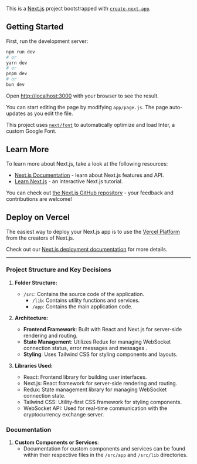 This is a [Next.js](https://nextjs.org/) project bootstrapped with [`create-next-app`](https://github.com/vercel/next.js/tree/canary/packages/create-next-app).

## Getting Started

First, run the development server:

```bash
npm run dev
# or
yarn dev
# or
pnpm dev
# or
bun dev
```

Open [http://localhost:3000](http://localhost:3000) with your browser to see the result.

You can start editing the page by modifying `app/page.js`. The page auto-updates as you edit the file.

This project uses [`next/font`](https://nextjs.org/docs/basic-features/font-optimization) to automatically optimize and load Inter, a custom Google Font.

## Learn More

To learn more about Next.js, take a look at the following resources:

- [Next.js Documentation](https://nextjs.org/docs) - learn about Next.js features and API.
- [Learn Next.js](https://nextjs.org/learn) - an interactive Next.js tutorial.

You can check out [the Next.js GitHub repository](https://github.com/vercel/next.js/) - your feedback and contributions are welcome!

## Deploy on Vercel

The easiest way to deploy your Next.js app is to use the [Vercel Platform](https://vercel.com/new?utm_medium=default-template&filter=next.js&utm_source=create-next-app&utm_campaign=create-next-app-readme) from the creators of Next.js.

Check out our [Next.js deployment documentation](https://nextjs.org/docs/deployment) for more details.
***
### Project Structure and Key Decisions

1. **Folder Structure:**
   - `/src`: Contains the source code of the application.
     - `/lib`: Contains utility functions and services.
     - `/app`: Contains the main application code.
       

2. **Architecture:**
   - **Frontend Framework**: Built with React and Next.js for server-side rendering and routing.
   - **State Management**: Utilizes Redux for managing WebSocket connection status, error messages and messages .
   - **Styling**: Uses Tailwind CSS for styling components and layouts.

3. **Libraries Used:**
   - React: Frontend library for building user interfaces.
   - Next.js: React framework for server-side rendering and routing.
   - Redux: State management library for managing WebSocket connection state.
   - Tailwind CSS: Utility-first CSS framework for styling components.
   - WebSocket API: Used for real-time communication with the cryptocurrency exchange server.

### Documentation

1. **Custom Components or Services**:
   - Documentation for custom components and services can be found within their respective files in the `/src/app` and `/src/lib` directories.

